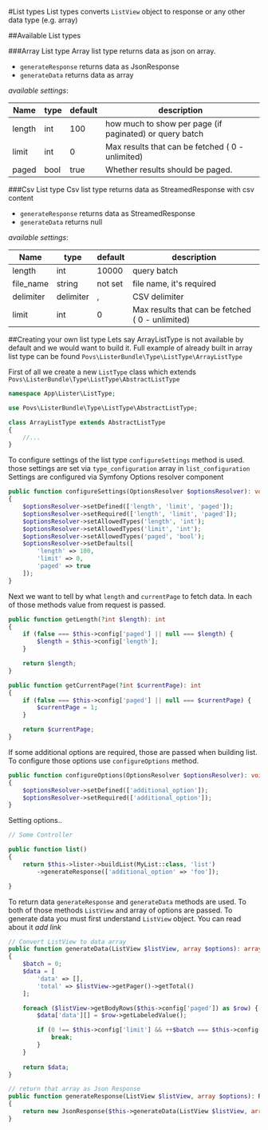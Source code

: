 #List types
List types converts `ListView` object to response or any other data type (e.g. array)

##Available List types

###Array List type
Array list type returns data as json on array.
 - `generateResponse` returns data as JsonResponse
 - `generateData` returns data as array

*available settings*:

Name | type | default | description
--- | --- | --- | ---
length | int | 100 | how much to show per page (if paginated) or query batch
limit | int | 0 | Max results that can be fetched ( 0 - unlimited)
paged | bool | true | Whether results should be paged.
    
###Csv List type
Csv list type returns data as StreamedResponse with csv content
 - `generateResponse` returns data as StreamedResponse
 - `generateData` returns null
 
*available settings*:

Name | type | default | description
--- | --- | --- | ---
length | int | 10000 | query batch
file_name | string | not set | file name, it's required
delimiter | delimiter | , | CSV delimiter
limit | int | 0 | Max results that can be fetched ( 0 - unlimited)


##Creating your own list type
Lets say ArrayListType is not available by default and we would want to build it.
Full example of already built in array list type can be found `Povs\ListerBundle\Type\ListType\ArrayListType`

First of all we create a new `ListType` class which extends `Povs\ListerBundle\Type\ListType\AbstractListType`

```php
namespace App\Lister\ListType;

use Povs\ListerBundle\Type\ListType\AbstractListType;

class ArrayListType extends AbstractListType
{
    //...
}
```

To configure settings of the list type `configureSettings` method is used.
those settings are set via `type_configuration` array in `list_configuration`
Settings are configured via Symfony Options resolver component

````php
public function configureSettings(OptionsResolver $optionsResolver): void
{
    $optionsResolver->setDefined(['length', 'limit', 'paged']);
    $optionsResolver->setRequired(['length', 'limit', 'paged']);
    $optionsResolver->setAllowedTypes('length', 'int');
    $optionsResolver->setAllowedTypes('limit', 'int');
    $optionsResolver->setAllowedTypes('paged', 'bool');
    $optionsResolver->setDefaults([
        'length' => 100,
        'limit' => 0,
        'paged' => true
    ]);
}
````

Next we want to tell by what `length` and `currentPage` to fetch data.
In each of those methods value from request is passed.
 
````php
public function getLength(?int $length): int
{
    if (false === $this->config['paged'] || null === $length) {
        $length = $this->config['length'];
    }

    return $length;
}

public function getCurrentPage(?int $currentPage): int
{
    if (false === $this->config['paged'] || null === $currentPage) {
        $currentPage = 1;
    }

    return $currentPage;
}
````

If some additional options are required, those are passed when building list.
To configure those options use `configureOptions` method. 

````php
public function configureOptions(OptionsResolver $optionsResolver): void
{
    $optionsResolver->setDefined(['additional_option']);
    $optionsResolver->setRequired(['additional_option']);
}
````
Setting options..
````php
// Some Controller

public function list()
{
    return $this->lister->buildList(MyList::class, 'list')
        ->generateResponse(['additional_option' => 'foo']);

}
````

To return data `generateResponse` and `generateData` methods are used.
To both of those methods `ListView` and array of options are passed.
To generate data you must first understand `ListView` object. You can read about it *add link*

````php
// Convert ListView to data array
public function generateData(ListView $listView, array $options): array
{
    $batch = 0;
    $data = [
        'data' => [],
        'total' => $listView->getPager()->getTotal()
    ];

    foreach ($listView->getBodyRows($this->config['paged']) as $row) {
        $data['data'][] = $row->getLabeledValue();

        if (0 !== $this->config['limit'] && ++$batch === $this->config['limit']) {
            break;
        }
    }
    
    return $data;
}

// return that array as Json Response
public function generateResponse(ListView $listView, array $options): Response
{
    return new JsonResponse($this->generateData(ListView $listView, array $options));
}
````